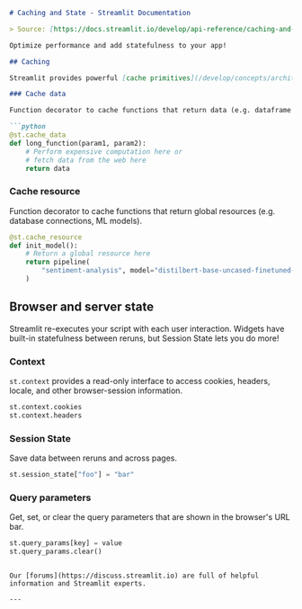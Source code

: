 ```markdown
# Caching and State - Streamlit Documentation

> Source: [https://docs.streamlit.io/develop/api-reference/caching-and-state](https://docs.streamlit.io/develop/api-reference/caching-and-state)

Optimize performance and add statefulness to your app!

## Caching

Streamlit provides powerful [cache primitives](/develop/concepts/architecture/caching) for data and global resources. They allow your app to stay performant even when loading data from the web, manipulating large datasets, or performing expensive computations.

### Cache data

Function decorator to cache functions that return data (e.g. dataframe transforms, database queries, ML inference).

```python
@st.cache_data
def long_function(param1, param2):
    # Perform expensive computation here or
    # fetch data from the web here
    return data
```

### Cache resource

Function decorator to cache functions that return global resources (e.g. database connections, ML models).

```python
@st.cache_resource
def init_model():
    # Return a global resource here
    return pipeline(
        "sentiment-analysis", model="distilbert-base-uncased-finetuned-sst-2-english"
    )
```

## Browser and server state

Streamlit re-executes your script with each user interaction. Widgets have built-in statefulness between reruns, but Session State lets you do more!

### Context

`st.context` provides a read-only interface to access cookies, headers, locale, and other browser-session information.

```python
st.context.cookies
st.context.headers
```

### Session State

Save data between reruns and across pages.

```python
st.session_state["foo"] = "bar"
```

### Query parameters

Get, set, or clear the query parameters that are shown in the browser's URL bar.

```python
st.query_params[key] = value
st.query_params.clear()
```
```

Our [forums](https://discuss.streamlit.io) are full of helpful information and Streamlit experts.

---